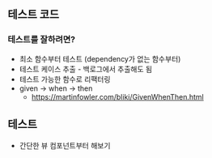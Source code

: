 ## 테스트 코드
### 테스트를 잘하려면?
- 최소 함수부터 테스트 (dependency가 없는 함수부터)
- 테스트 케이스 추출 - 백로그에서 추출해도 됨
- 테스트 가능한 함수로 리팩터링
- given -> when -> then
	- https://martinfowler.com/bliki/GivenWhenThen.html

## 테스트
- 간단한 뷰 컴포넌트부터 해보기